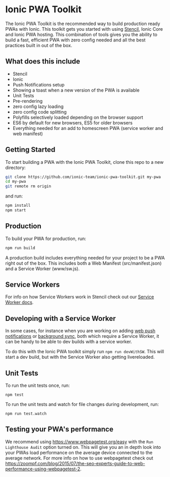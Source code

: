 # Ionic PWA Toolkit

The Ionic PWA Toolkit is the recommended way to build production ready PWAs with Ionic. This toolkit gets you started with using [Stencil](https://stenciljs.com/), Ionic Core and Ionic PWA hosting. This combination of tools gives you the ability to build a fast, efficient PWA with zero config needed and all the best practices built in out of the box.

## What does this include

- Stencil
- Ionic
- Push Notifications setup
- Showing a toast when a new version of the PWA is available
- Unit Tests
- Pre-rendering
- zero config lazy loading
- zero config code splitting
- Polyfills selectively loaded depending on the browser support
- ES6 by default for new browsers, ES5 for older browsers
- Everything needed for an add to homescreen PWA (service worker and web manifest)

## Getting Started

To start building a PWA with the Ionic PWA Toolkit, clone this repo to a new directory:

```bash
git clone https://github.com/ionic-team/ionic-pwa-toolkit.git my-pwa
cd my-pwa
git remote rm origin
```

and run:

```bash
npm install
npm start
```

## Production

To build your PWA for production, run:

```bash
npm run build
```
A production build includes everything needed for your project to be a PWA right out of the box. This includes both a Web Manifest (src/manifest.json) and a Service Worker (www/sw.js).


## Service Workers

For info on how Service Workers work in Stencil check out our [Service Worker docs](https://stenciljs.com/docs/service-workers).

## Developing with a Service Worker

In some cases, for instance when you are working on adding [web push notifications](https://developers.google.com/web/fundamentals/push-notifications/) or [background sync](https://developers.google.com/web/updates/2015/12/background-sync), both which require a Service Worker, it can be handy to be able to dev builds with a service worker.

To do this with the Ionic PWA toolkit simply run `npm run devWithSW`. This will start a dev build, but with the Service Worker also getting livereloaded.


## Unit Tests

To run the unit tests once, run:

```
npm test
```

To run the unit tests and watch for file changes during development, run:

```
npm run test.watch
```

## Testing your PWA's performance

We recommend using https://www.webpagetest.org/easy with the `Run Lighthouse Audit` option turned on. This will give you an in depth look into your PWAs load performance on the average device connected to the average network. For more info on how to use webpagetest check out https://zoompf.com/blog/2015/07/the-seo-experts-guide-to-web-performance-using-webpagetest-2.
